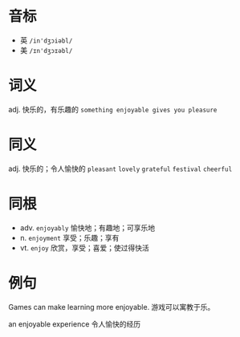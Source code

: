 # 音标

- 英 `/in'dʒɔiəbl/`
- 美 `/ɪn'dʒɔɪəbl/`

# 词义

adj. 快乐的，有乐趣的
`something enjoyable gives you pleasure`

# 同义

adj. 快乐的；令人愉快的
`pleasant` `lovely` `grateful` `festival` `cheerful`

# 同根

- adv. `enjoyably` 愉快地；有趣地；可享乐地
- n. `enjoyment` 享受；乐趣；享有
- vt. `enjoy` 欣赏，享受；喜爱；使过得快活

# 例句

Games can make learning more enjoyable.
游戏可以寓教于乐。

an enjoyable experience
令人愉快的经历


